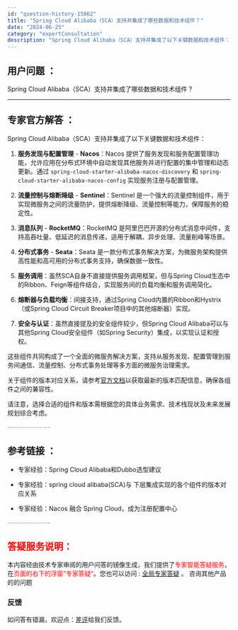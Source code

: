```yaml
---
id: "question-history-15862"
title: "Spring Cloud Alibaba（SCA）支持并集成了哪些数据和技术组件？"
date: "2024-06-25"
category: "expertConsultation"
description: "Spring Cloud Alibaba（SCA）支持并集成了以下关键数据和技术组件：1. **服务发现与配置管理** - **Nacos**：Nacos 提供了服务发现和服务配置管理功能，允许应用在分布式环境中自动发现其他服务并进行配置的集中管理和动态更新。通过 `spring-cloud-sta"
---
```


## 用户问题 ： 
 Spring Cloud Alibaba（SCA）支持并集成了哪些数据和技术组件？  

---------------
## 专家官方解答 ：

Spring Cloud Alibaba（SCA）支持并集成了以下关键数据和技术组件：

1. **服务发现与配置管理** - **Nacos**：Nacos 提供了服务发现和服务配置管理功能，允许应用在分布式环境中自动发现其他服务并进行配置的集中管理和动态更新。通过 `spring-cloud-starter-alibaba-nacos-discovery` 和 `spring-cloud-starter-alibaba-nacos-config` 实现服务注册与配置管理。

2. **流量控制与熔断降级** - **Sentinel**：Sentinel 是一个强大的流量控制组件，用于实现微服务之间的流量防护，提供熔断降级、流量控制等能力，保障服务的稳定性。

3. **消息队列** - **RocketMQ**：RocketMQ 是阿里巴巴开源的分布式消息中间件，支持高吞吐量、低延迟的消息传递，适用于解耦、异步处理、流量削峰等场景。

4. **分布式事务** - **Seata**：Seata 是一款分布式事务解决方案，为微服务架构提供高性能和高可用的分布式事务支持，确保数据一致性。

5. **服务调用**：虽然SCA自身不直接提供服务调用框架，但与Spring Cloud生态中的Ribbon、Feign等组件结合，实现服务间的负载均衡和服务调用简化。

6. **熔断器与负载均衡**：间接支持，通过Spring Cloud内置的Ribbon和Hystrix（或Spring Cloud Circuit Breaker项目中的其他熔断器）实现。

7. **安全与认证**：虽然直接提及的安全组件较少，但Spring Cloud Alibaba可以与其他Spring Cloud安全组件（如Spring Security）集成，以实现认证和授权。

这些组件共同构成了一个全面的微服务解决方案，支持从服务发现、配置管理到服务间通信、流量控制、分布式事务处理等多方面的微服务治理需求。

关于组件的版本对应关系，请参考[官方文档](https://sca.aliyun.com/docs/2023/overview/version-explain/)以获取最新的版本匹配信息，确保各组件之间的兼容性。

请注意，选择合适的组件和版本需根据您的具体业务需求、技术栈现状及未来发展规划综合考虑。


<font color="#949494">---------------</font> 


## 参考链接 ：

* 专家经验：Spring Cloud Alibaba和Dubbo选型建议 
 
 * 专家经验：spring cloud alibaba(SCA)与 下层集成实现的各个组件的版本对应关系 
 
 * 专家经验：Nacos 融合 Spring Cloud，成为注册配置中心 


 <font color="#949494">---------------</font> 
 


## <font color="#FF0000">答疑服务说明：</font> 

本内容经由技术专家审阅的用户问答的镜像生成，我们提供了<font color="#FF0000">专家智能答疑服务</font>，在<font color="#FF0000">页面的右下的浮窗”专家答疑“</font>。您也可以访问 : [全局专家答疑](https://answer.opensource.alibaba.com/docs/intro) 。 咨询其他产品的的问题

### 反馈
如问答有错漏，欢迎点：[差评](https://ai.nacos.io/user/feedbackByEnhancerGradePOJOID?enhancerGradePOJOId=15878)给我们反馈。
